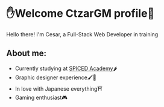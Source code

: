 # ✋Welcome CtzarGM profile🤚

Hello there! I'm Cesar, a Full-Stack Web Developer in training

## About me: 
- Currently studying at [SPICED Academy](https://www.bing.com/images/search?view=detailV2&ccid=GoljO7fQ&id=B3B2926F2C8288487B26D3488240F4E8616E63D7&thid=OIP.GoljO7fQK88xuhsaNgZ08AAAAA&mediaurl=https%3a%2f%2fmedia-exp1.licdn.com%2fdms%2fimage%2fC4E0BAQGgdL59w0JPMw%2fcompany-logo_200_200%2f0%3fe%3d2159024400%26v%3dbeta%26t%3dXeDvQyM8Hxb7rxKZu93olYyjCB941isYsjmJzgWeg4M&cdnurl=https%3a%2f%2fth.bing.com%2fth%2fid%2fR.1a89633bb7d02bcf31ba1b1a360674f0%3frik%3d12NuYej0QIJI0w%26pid%3dImgRaw%26r%3d0&exph=200&expw=200&q=spiced+academy+berlin&simid=608021637036787744&FORM=IRPRST&ck=5207D2AA4CDCE9367EA4E771842C0B11&selectedIndex=16)🌶
- Graphic designer experience🖌📐
- In love with Japanese everything⛩️
- Gaming enthusiast🎮
